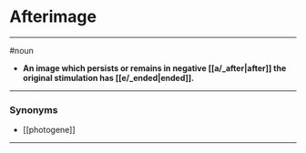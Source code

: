 # Afterimage
---
#noun
- **An image which persists or remains in negative [[a/_after|after]] the original stimulation has [[e/_ended|ended]].**
---
### Synonyms
- [[photogene]]
---
